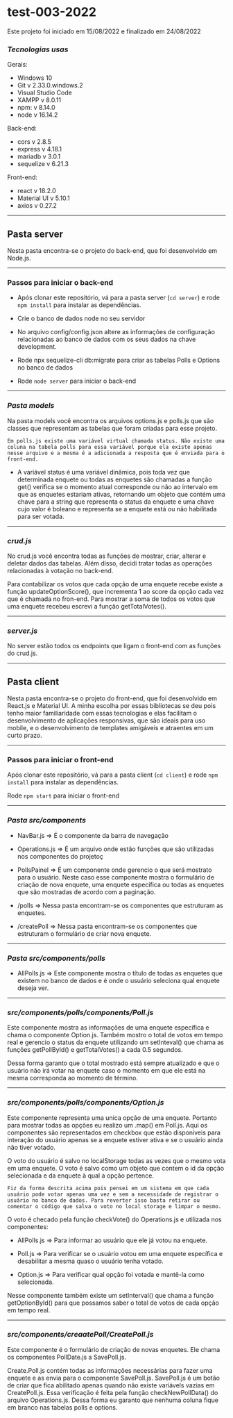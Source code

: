 # test-003-2022

Este projeto foi iniciado em 15/08/2022 e finalizado em 24/08/2022


### *Tecnologias usas*
Gerais: 
* Windows 10
* Git v 2.33.0.windows.2
* Visual Studio Code
* XAMPP v 8.0.11
* npm: v 8.14.0
* node v 16.14.2

Back-end:
* cors v 2.8.5
* express v 4.18.1
* mariadb v 3.0.1
* sequelize v 6.21.3

Front-end:
* react v 18.2.0
* Material UI v 5.10.1
* axios v 0.27.2

----
## Pasta server

Nesta pasta encontra-se o projeto do back-end, que foi desenvolvido em Node.js.

----
### **Passos para iniciar o back-end**

* Após clonar este repositório, vá para a pasta server (`cd server`) e rode `npm install` para instalar as dependências.

* Crie o banco de dados node no seu servidor

* No arquivo config/config.json altere as informações de configuração relacionadas ao banco de dados com os seus dados na chave development.

* Rode npx sequelize-cli db:migrate para criar as tabelas Polls e Options no banco de dados

* Rode `node server` para iniciar o back-end
 ---
### *Pasta models*

Na pasta models você encontra os arquivos options.js e polls.js que são classes que representam as tabelas que foram criadas para esse projeto.

    Em polls.js existe uma variável virtual chamada status. Não existe uma coluna na tabela polls para essa variável porque ela existe apenas nesse arquivo e a mesma é a adicionada a resposta que é enviada para o front-end.

* A variável status é uma variável dinâmica, pois toda vez que determinada enquete ou todas as enquetes são chamadas a função get() verifica se o momento atual corresponde ou não ao intervalo em que as enquetes estariam ativas, retornando um objeto que contém uma chave para a string que representa o status da enquete e uma chave cujo valor é boleano e representa se a enquete está ou não habilitada para ser votada.

-----
### *crud.js*

No crud.js você encontra todas as funções de mostrar, criar, alterar e deletar dados das tabelas. Além disso, decidi tratar todas as operações relacionadas à votação no back-end. 

Para contabilizar os votos que cada opção de uma enquete recebe existe a função updateOptionScore(), que incrementa 1 ao score da opção cada vez que é chamada no fron-end. Para mostrar a soma de todos os votos que uma enquete recebeu escrevi a função getTotalVotes().

---------

### *server.js*

No server estão todos os endpoints que ligam o front-end com as funções do crud.js.

----------------------

## Pasta client

Nesta pasta encontra-se o projeto do front-end, que foi desenvolvido em React.js e Material UI. A minha escolha por essas bibliotecas se deu pois tenho maior familiaridade com essas tecnologias e elas facilitam o desenvolvimento de aplicações responsivas, que são ideais para uso mobile, e o desenvolvimento de templates amigáveis e atraentes em um curto prazo. 

------------
### **Passos para iniciar o front-end**
Após clonar este repositório, vá para a pasta client (`cd client`) e rode `npm install` para instalar as dependências.

Rode `npm start` para iniciar o front-end

-------------
### *Pasta src/components*

* NavBar.js => É o componente da barra de navegação

* Operations.js => É um arquivo onde estão funções que são utilizadas nos componentes do projetoç

* PollsPainel => É um componente onde gerencio o que será mostrato para o usuário. Neste caso esse componente mostra o formulário de criação de nova enquete, uma enquete específica ou todas as enquetes que são mostradas de acordo com a paginação.

* /polls => Nessa pasta encontram-se os componentes que estruturam as enquetes.

* /createPoll => Nessa pasta encontram-se os componentes que estruturam o formulário de criar nova enquete.

------------

### *Pasta src/components/polls*

* AllPolls.js => Este componente mostra o título de todas as enquetes que existem no banco de dados e é onde o usuário seleciona qual enquete deseja ver.

---
### *src/components/polls/components/Poll.js* 

Este componente mostra as informações de uma enquete específica e chama o componente Option.js. Também mostro o total de votos em tempo real e gerencio o status da enquete utilizando um setInteval() que chama as funções getPollById() e getTotalVotes() a cada 0.5 segundos. 

Dessa forma garanto que o total mostrado está sempre atualizado e que o usuário não irá votar na enquete caso o momento em que ele está na mesma corresponda ao momento de término.

---
### *src/components/polls/components/Option.js* 

Este componente representa uma unica opção de uma enquete. Portanto para mostrar todas as opções eu realizo um .map() em Poll.js. Aqui os componentes são representados em checkbox que estão disponíveis para interação do usuário apenas se a enquete estiver ativa e se o usuário ainda não tiver votado.

O voto do usuário é salvo no localStorage todas as vezes que o mesmo vota em uma enquete. O voto é salvo como um objeto que contem o id da opção selecionada e da enquete à qual a opção pertence. 

    Fiz da forma descrita acima pois pensei em um sistema em que cada usuário pode votar apenas uma vez e sem a necessidade de registrar o usuário no banco de dados. Para reverter isso basta retirar ou comentar o código que salva o voto no local storage e limpar o mesmo.

O voto é checado pela função checkVote() do Operations.js e utilizada nos componentes:

* AllPolls.js => Para informar ao usuário que ele já votou na enquete.

* Poll.js => Para verificar se o usuário votou em uma enquete específica e desabilitar a mesma quaso o usuário tenha votado.

* Option.js => Para verificar qual opção foi votada e mantê-la como selecionada.

Nesse componente também existe um setInterval() que chama a função getOptionById() para que possamos saber o total de votos de cada opção em tempo real.

------------
### *src/components/creaatePoll/CreatePoll.js* 

Este componente é o formulário de criação de novas enquetes. Ele chama os componentes PollDate.js a SavePoll.js.

Create.Poll.js contém todas as informações necessárias para fazer uma enquete e as envia para o componente SavePoll.js. SavePoll.js é um botão de criar que fica abilitado apenas quando não existe variávels vazias em CreatePoll.js. Essa verificação é feita pela função checkNewPollData() do arquivo Operations.js. Dessa forma eu garanto que nenhuma coluna fique em branco nas tabelas polls e options.